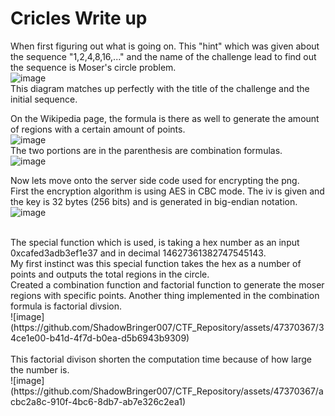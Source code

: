 # Cricles Write up

When first figuring out what is going on. This "hint" which was given about the sequence "1,2,4,8,16,..." and the name of the challenge lead to find out the sequence is Moser's circle problem.<br/>
![image](https://github.com/ShadowBringer007/CTF_Repository/assets/47370367/fb8f7646-caac-4e8e-9437-c0516372e2f7)<br/>
This diagram matches up perfectly with the title of the challenge and the initial sequence.
<br/>

On the Wikipedia page, the formula is there as well to generate the amount of regions with a certain amount of points.<br/>
![image](https://github.com/ShadowBringer007/CTF_Repository/assets/47370367/8da7825a-9130-4749-a6b2-dd98a01a0a45)<br/>
The two portions are in the parenthesis are combination formulas.<br/>
![image](https://github.com/ShadowBringer007/CTF_Repository/assets/47370367/1c8d6a36-a52f-4356-94ef-91ed97b2dc4e)<br/>

Now lets move onto the server side code used for encrypting the png.<br/>
First the encryption algorithm is using AES in CBC mode. The iv is given and the key is 32 bytes (256 bits) and is generated in big-endian notation.<br/>
![image](https://github.com/ShadowBringer007/CTF_Repository/assets/47370367/fa4555ee-d647-45a0-816c-34e0d505a20f)<br/>

<br/>
The special function which is used, is taking a hex number as an input 0xcafed3adb3ef1e37 and in decimal 14627361382747545143.<br/>
My first instinct was this special function takes the hex as a number of points and outputs the total regions in the circle.<br/>
Created a combination function and factorial function to generate the moser regions with specific points. Another thing implemented in the combination formula is factorial divsion.<br/>
![image](https://github.com/ShadowBringer007/CTF_Repository/assets/47370367/34ce1e00-b41d-4f7d-b0ea-d5b6943b9309)<br/>

<br/>
This factorial divison shorten the computation time because of how large the number is.<br/>
![image](https://github.com/ShadowBringer007/CTF_Repository/assets/47370367/acbc2a8c-910f-4bc6-8db7-ab7e326c2ea1)



